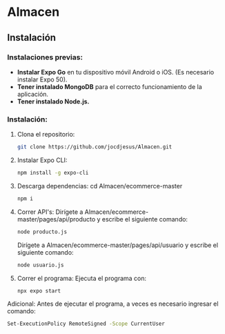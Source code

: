 # Almacen

## Instalación

### Instalaciones previas:

- **Instalar Expo Go** en tu dispositivo móvil Android o iOS. (Es necesario instalar Expo 50).
- **Tener instalado MongoDB** para el correcto funcionamiento de la aplicación.
- **Tener instalado Node.js.**

  

### Instalación:
1. Clona el repositorio:
   ```bash
   git clone https://github.com/jocdjesus/Almacen.git
   ```
2. Instalar Expo CLI:
   ```bash
   npm install -g expo-cli
   ```
3. Descarga dependencias:
   cd Almacen/ecommerce-master
   ```bash
   npm i
   ```
4. Correr API's:
   Dirígete a Almacen/ecommerce-master/pages/api/producto y escribe el siguiente comando:
   ```bash
   node producto.js
   ```
   Dirígete a Almacen/ecommerce-master/pages/api/usuario y escribe el siguiente comando:
   ```bash
   node usuario.js
   ```
5. Correr el programa:
   Ejecuta el programa con:
   ```bash
   npx expo start
   ```
Adicional:
   Antes de ejecutar el programa, a veces es necesario ingresar el comando:
   ```bash
   Set-ExecutionPolicy RemoteSigned -Scope CurrentUser
   ```
